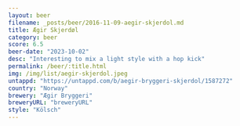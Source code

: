 ```yaml
---
layout: beer
filename: _posts/beer/2016-11-09-aegir-skjerdol.md
title: Ægir Skjerdøl
category: beer
score: 6.5
beer-date: "2023-10-02"
desc: "Interesting to mix a light style with a hop kick"
permalink: /beer/:title.html
img: /img/list/aegir-skjerdol.jpeg
untappd: "https://untappd.com/b/aegir-bryggeri-skjerdol/1587272"
country: "Norway"
brewery: "Ægir Bryggeri"
breweryURL: "breweryURL"
style: "Kölsch"
---
```

